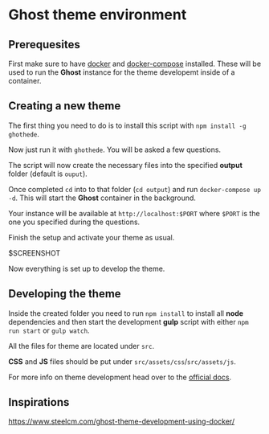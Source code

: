 # Ghost theme environment


## Prerequesites

First make sure to have [docker](https://docs.docker.com/) and [docker-compose](https://docs.docker.com/compose/) installed. These
will be used to run the **Ghost** instance for the theme developemt inside of a container.

## Creating a new theme

The first thing you need to do is to install this script with `npm install -g ghothede`.

Now just run it with `ghothede`. 
You will be asked a few questions.

The script will now create the necessary files into the specified **output** folder (default is `ouput`).

Once completed `cd` into to that folder (`cd output`) and run `docker-compose up -d`. This will start the **Ghost** container in the background.

Your instance will be available at `http://localhost:$PORT` where `$PORT` is the one you specified during the questions.

Finish the setup and activate your theme as usual.

$SCREENSHOT

Now everything is set up to develop the theme.

## Developing the theme

Inside the created folder you need to run `npm install` to install all **node** dependencies and then start the development **gulp** script with either `npm run start` or `gulp watch`.

All the files for theme are located under `src`. 

**CSS** and **JS** files should be put under `src/assets/css`/`src/assets/js`.

For more info on theme development head over to the [official docs](https://themes.ghost.org/docs).


## Inspirations 
https://www.steelcm.com/ghost-theme-development-using-docker/
